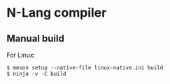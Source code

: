# N-Lang compiler

## Manual build
For Linux:
```
$ meson setup --native-file linux-native.ini build
$ ninja -v -C build
```
